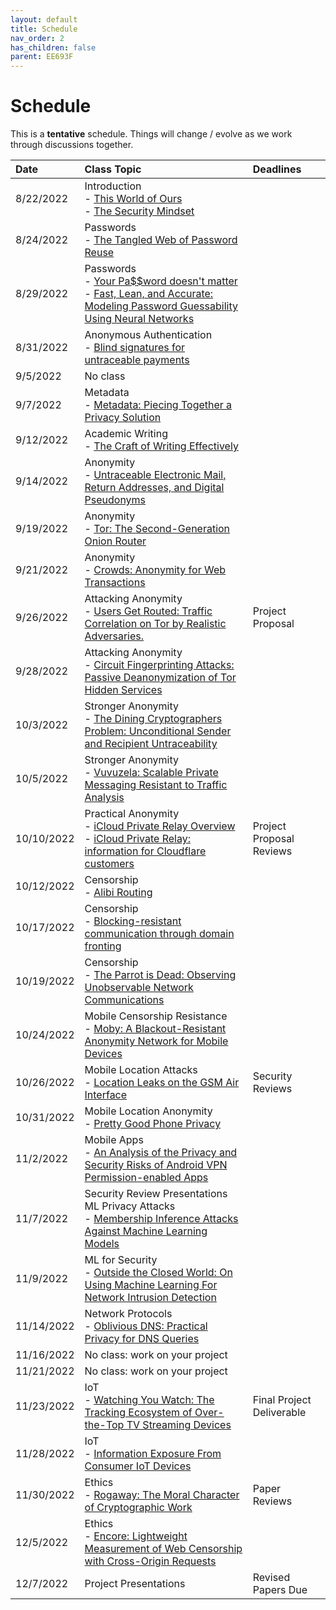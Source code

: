 ```yaml
---
layout: default
title: Schedule
nav_order: 2
has_children: false
parent: EE693F
---
```


# Schedule 

This is a **tentative** schedule. Things will change / evolve as we work through discussions together.

| Date       | Class Topic | Deadlines |
|:-----------|:------------------------------------------------------|:------------------|
|  8/22/2022 | Introduction<br>- [This World of Ours](papers/mickens.pdf)<br>- [The Security Mindset](https://www.schneier.com/blog/archives/2008/03/the_security_mi_1.html) | |
|  8/24/2022 | Passwords<br>- [The Tangled Web of Password Reuse](papers/tangled-web.pdf) | |
|  8/29/2022 | Passwords<br>- [Your Pa$$word doesn't matter](https://techcommunity.microsoft.com/t5/microsoft-entra-azure-ad-blog/your-pa-word-doesn-t-matter/ba-p/731984)<br>- [Fast, Lean, and Accurate: Modeling Password Guessability Using Neural Networks](papers/neural-passwords.pdf) | |
|  8/31/2022 | Anonymous Authentication<br>- [Blind signatures for untraceable payments](papers/blindsignatures.pdf) | |
|   9/5/2022 | No class | |
|   9/7/2022 | Metadata<br>- [Metadata: Piecing Together a Privacy Solution](papers/metadata.pdf) | |
|  9/12/2022 | Academic Writing<br>- [The Craft of Writing Effectively](https://youtu.be/vtIzMaLkCaM) | |
|  9/14/2022 | Anonymity<br>- [Untraceable Electronic Mail, Return Addresses, and Digital Pseudonyms](papers/chaum-mix.pdf) | |
|  9/19/2022 | Anonymity<br>- [Tor: The Second-Generation Onion Router](papers/tor.pdf) | |
|  9/21/2022 | Anonymity<br>- [Crowds: Anonymity for Web Transactions](papers/crowds.pdf) |     |
|  9/26/2022 | Attacking Anonymity<br>- [Users Get Routed: Traffic Correlation on Tor by Realistic Adversaries.](papers/usersrouted-ccs13.pdf) | Project Proposal |
|  9/28/2022 | Attacking Anonymity<br>- [Circuit Fingerprinting Attacks: Passive Deanonymization of Tor Hidden Services](papers/circuit-fingerprinting.pdf) |     |
|  10/3/2022 | Stronger Anonymity<br>- [The Dining Cryptographers Problem: Unconditional Sender and Recipient Untraceability](papers/dining-cryptographers.pdf) |     |
|  10/5/2022 | Stronger Anonymity<br>- [Vuvuzela: Scalable Private Messaging Resistant to Traffic Analysis](papers/vuvuzela.pdf) |     |
| 10/10/2022 | Practical Anonymity<br>- [iCloud Private Relay Overview](papers/apple_pr.pdf)<br>- [iCloud Private Relay: information for Cloudflare customers](https://blog.cloudflare.com/icloud-private-relay/) | Project Proposal Reviews |
| 10/12/2022 | Censorship<br>- [Alibi Routing](papers/alibi-routing.pdf) |     |
| 10/17/2022 | Censorship<br>- [Blocking-resistant communication through domain fronting](papers/domain-fronting.pdf) |     |
| 10/19/2022 | Censorship<br>- [The Parrot is Dead: Observing Unobservable Network Communications](papers/parrot.pdf) |     |
| 10/24/2022 | Mobile Censorship Resistance<br>- [Moby: A Blackout-Resistant Anonymity Network for Mobile Devices](papers/moby.pdf) |     |
| 10/26/2022 | Mobile Location Attacks<br>- [Location Leaks on the GSM Air Interface](papers/location_leaks_gsm.pdf) | Security Reviews |
| 10/31/2022 | Mobile Location Anonymity<br>- [Pretty Good Phone Privacy](papers/pgpp.pdf) | |
|  11/2/2022 | Mobile Apps<br>- [An Analysis of the Privacy and Security Risks of Android VPN Permission-enabled Apps](papers/vpn-app-risks.pdf) |     |
|  11/7/2022 | Security Review Presentations<br>ML Privacy Attacks<br>- [Membership Inference Attacks Against Machine Learning Models](papers/membership.pdf) |     |
|  11/9/2022 | ML for Security<br>- [Outside the Closed World: On Using Machine Learning For Network Intrusion Detection](papers/ML-for-IDS.pdf) | |
| 11/14/2022 | Network Protocols<br>- [Oblivious DNS: Practical Privacy for DNS Queries](papers/odns.pdf) |     |
| 11/16/2022 | No class: work on your project | |
| 11/21/2022 | No class: work on your project | |
| 11/23/2022 | IoT<br>- [Watching You Watch: The Tracking Ecosystem of Over-the-Top TV Streaming Devices](papers/watching.pdf) | Final Project Deliverable |
| 11/28/2022 | IoT<br>- [Information Exposure From Consumer IoT Devices](papers/ren-imc19.pdf) |     |
| 11/30/2022 | Ethics<br>- [Rogaway: The Moral Character of Cryptographic Work](papers/rogaway.pdf) | Paper Reviews |
|  12/5/2022 | Ethics<br>- [Encore: Lightweight Measurement of Web Censorship with Cross-Origin Requests](papers/encore.pdf) | |
|  12/7/2022 | Project Presentations                                 | Revised Papers Due |